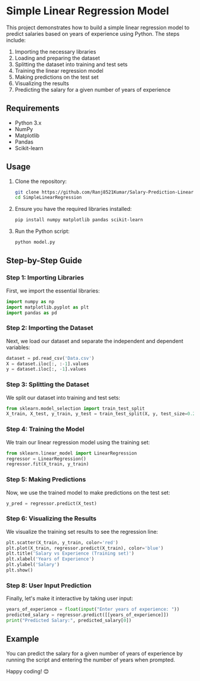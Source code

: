 # Simple Linear Regression Model

This project demonstrates how to build a simple linear regression model to predict salaries based on years of experience using Python. The steps include:

1. Importing the necessary libraries
2. Loading and preparing the dataset
3. Splitting the dataset into training and test sets
4. Training the linear regression model
5. Making predictions on the test set
6. Visualizing the results
7. Predicting the salary for a given number of years of experience

## Requirements
- Python 3.x
- NumPy
- Matplotlib
- Pandas
- Scikit-learn

## Usage
1. Clone the repository:
    ```sh
    git clone https://github.com/Ranj8521Kumar/Salary-Prediction-Linear-Regression.git
    cd SimpleLinearRegression
    ```
2. Ensure you have the required libraries installed:
    ```sh
    pip install numpy matplotlib pandas scikit-learn
    ```
3. Run the Python script:
    ```sh
    python model.py
    ```
## Step-by-Step Guide

### Step 1: Importing Libraries
First, we import the essential libraries:
```python
import numpy as np
import matplotlib.pyplot as plt
import pandas as pd
```

### Step 2: Importing the Dataset
Next, we load our dataset and separate the independent and dependent variables:
```python
dataset = pd.read_csv('Data.csv')
X = dataset.iloc[:, :-1].values
y = dataset.iloc[:, -1].values
```

### Step 3: Splitting the Dataset
We split our dataset into training and test sets:
```python
from sklearn.model_selection import train_test_split
X_train, X_test, y_train, y_test = train_test_split(X, y, test_size=0.2, random_state=0)
```

### Step 4: Training the Model
We train our linear regression model using the training set:
```python
from sklearn.linear_model import LinearRegression
regressor = LinearRegression()
regressor.fit(X_train, y_train)
```
### Step 5: Making Predictions
Now, we use the trained model to make predictions on the test set:
```python
y_pred = regressor.predict(X_test)
```

### Step 6: Visualizing the Results
We visualize the training set results to see the regression line:
```python
plt.scatter(X_train, y_train, color='red')
plt.plot(X_train, regressor.predict(X_train), color='blue')
plt.title('Salary vs Experience (Training set)')
plt.xlabel('Years of Experience')
plt.ylabel('Salary')
plt.show()
```

### Step 8: User Input Prediction
Finally, let's make it interactive by taking user input:
```python
years_of_experience = float(input("Enter years of experience: "))
predicted_salary = regressor.predict([[years_of_experience]])
print("Predicted Salary:", predicted_salary[0])
```

## Example
You can predict the salary for a given number of years of experience by running the script and entering the number of years when prompted.

Happy coding! 😊
